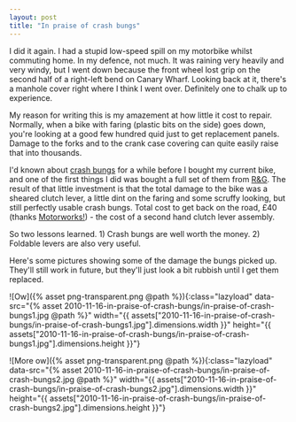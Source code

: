 ```yaml
---
layout: post
title: "In praise of crash bungs"
---
```

I did it again. I had a stupid low-speed spill on my motorbike whilst
commuting home. In my defence, not much. It was raining very heavily and very
windy, but I went down because the front wheel lost grip on the second half of
a right-left bend on Canary Wharf. Looking back at it, there's a manhole cover
right where I think I went over. Definitely one to chalk up to experience.

My reason for writing this is my amazement at how little it cost to repair.
Normally, when a bike with faring (plastic bits on the side) goes down, you're
looking at a good few hundred quid just to get replacement panels. Damage to
the forks and to the crank case covering can quite easily raise that into
thousands.

I'd known about [crash bungs][1] for a while before I bought my current bike,
and one of the first things I did was bought a full set of them from [R&G][2].
The result of that little investment is that the total damage to the bike was
a sheared clutch lever, a little dint on the faring and some scruffy looking,
but still perfectly usable crash bungs. Total cost to get back on the road,
£40 (thanks [Motorworks!][3]) - the cost of a second hand clutch lever
assembly.

So two lessons learned. 1) Crash bungs are well worth the money. 2) Foldable
levers are also very useful.

Here's some pictures showing some of the damage the bungs picked up. They'll
still work in future, but they'll just look a bit rubbish until I get them
replaced.

![Ow]({% asset png-transparent.png @path %}){:class="lazyload" data-src="{% asset 2010-11-16-in-praise-of-crash-bungs/in-praise-of-crash-bungs1.jpg @path %}" width="{{ assets["2010-11-16-in-praise-of-crash-bungs/in-praise-of-crash-bungs1.jpg"].dimensions.width }}" height="{{ assets["2010-11-16-in-praise-of-crash-bungs/in-praise-of-crash-bungs1.jpg"].dimensions.height }}"}

![More ow]({% asset png-transparent.png @path %}){:class="lazyload" data-src="{% asset 2010-11-16-in-praise-of-crash-bungs/in-praise-of-crash-bungs2.jpg @path %}" width="{{ assets["2010-11-16-in-praise-of-crash-bungs/in-praise-of-crash-bungs2.jpg"].dimensions.width }}" height="{{ assets["2010-11-16-in-praise-of-crash-bungs/in-praise-of-crash-bungs2.jpg"].dimensions.height }}"}

   [1]: http://en.wikipedia.org/wiki/Motorcycle_accessories#Crash_damage_protection

   [2]: http://www.rg-racing.com/

   [3]: http://www.motorworks.co.uk

